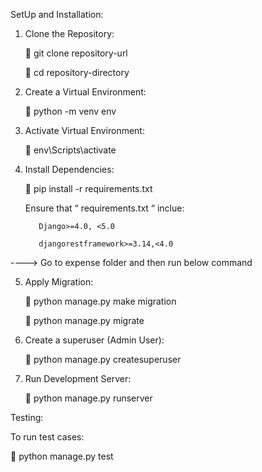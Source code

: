 SetUp and Installation: 
1.	Clone the Repository:
   
      	         git clone repository-url

      	         cd repository-directory

2.	Create a Virtual Environment:
   
      	         python -m venv env

3.	Activate Virtual Environment:
   
      	         env\Scripts\activate

4.	Install Dependencies:
   
      	         pip install -r requirements.txt

      Ensure that “ requirements.txt  “ inclue:

           Django>=4.0, <5.0
           
           djangorestframework>=3.14,<4.0

----> Go to expense folder and then run below command 

5.	Apply Migration:
    
      	          python manage.py make migration
  	
  	   	          python manage.py migrate

7.	Create a superuser (Admin User):
    
      	          python manage.py createsuperuser

8.	Run Development Server:
    
      	          python manage.py runserver

Testing:

To run test cases:

   	             python manage.py test
